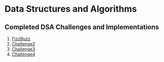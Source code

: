 # Data Structures and Algorithms

## Completed DSA Challenges and Implementations
1. [FizzBuzz](/Challenges/FizzBuzz/readme.md)
2. [Challenge2]()
3. [Challenge3]()
4. [Challenge4]()